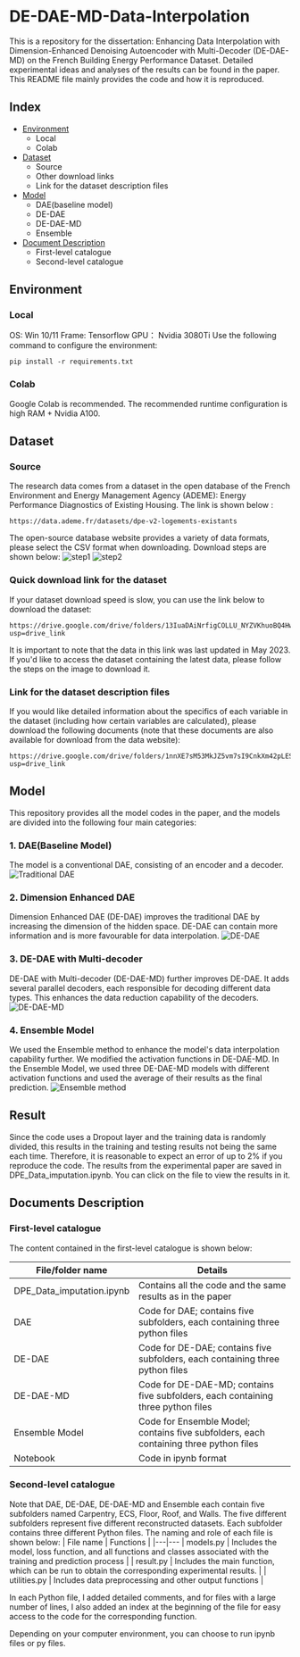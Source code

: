 # DE-DAE-MD-Data-Interpolation
This is a repository for the dissertation: Enhancing Data Interpolation with Dimension-Enhanced Denoising Autoencoder with Multi-Decoder (DE-DAE-MD) on the French Building Energy Performance Dataset. Detailed experimental ideas and analyses of the results can be found in the paper. This README file mainly provides the code and how it is reproduced.

## Index
* [Environment](#Environment)
    * Local
    * Colab
* [Dataset](#Dataset)
    * Source
    * Other download links
    * Link for the dataset description files
* [Model](#Model)
    * DAE(baseline model)
    * DE-DAE
    * DE-DAE-MD
    * Ensemble
* [Document Description](#Documents-Description)
    * First-level catalogue
    * Second-level catalogue


## Environment
### Local
OS: Win 10/11
Frame: Tensorflow
GPU： Nvidia 3080Ti
Use the following command to configure the environment:
```
pip install -r requirements.txt
```


### Colab
Google Colab is recommended. The recommended runtime configuration is high RAM + Nvidia A100.


## Dataset
### Source
The research data comes from a dataset in the open database of the French Environment and Energy Management Agency (ADEME): Energy Performance Diagnostics of Existing Housing. The link is shown below :
```
https://data.ademe.fr/datasets/dpe-v2-logements-existants
```
The open-source database website provides a variety of data formats, please select the CSV format when downloading. Download steps are shown below:
![step1](figures/dataset1.png)
![step2](figures/dataset2.png)
### Quick download link for the dataset
If your dataset download speed is slow, you can use the link below to download the dataset:
```
https://drive.google.com/drive/folders/13IuaDAiNrfigCOLLU_NYZVKhuoBQ4HwV?usp=drive_link
```
It is important to note that the data in this link was last updated in May 2023. If you'd like to access the dataset containing the latest data, please follow the steps on the image to download it.

### Link for the dataset description files
If you would like detailed information about the specifics of each variable in the dataset (including how certain variables are calculated), please download the following documents (note that these documents are also available for download from the data website):
```
https://drive.google.com/drive/folders/1nnXE7sM53MkJZ5vm7sI9CnkXm42pLESY?usp=drive_link
```



## Model
This repository provides all the model codes in the paper, and the models are divided into the following four main categories:
### 1. DAE(Baseline Model)
The model is a conventional DAE, consisting of an encoder and a decoder.
![Traditional DAE](figures/Traditional_DAE.png)
### 2. Dimension Enhanced DAE
Dimension Enhanced DAE (DE-DAE) improves the traditional DAE by increasing the dimension of the hidden space. DE-DAE can contain more information and is more favourable for data interpolation.
![DE-DAE](figures/DE-DAE.png)
### 3. DE-DAE with Multi-decoder
DE-DAE with Multi-decoder (DE-DAE-MD) further improves DE-DAE. It adds several parallel decoders, each responsible for decoding different data types. This enhances the data reduction capability of the decoders.
![DE-DAE-MD](figures/DE-DAE-MD.png)
### 4. Ensemble Model
We used the Ensemble method to enhance the model's data interpolation capability further. We modified the activation functions in DE-DAE-MD. In the Ensemble Model, we used three DE-DAE-MD models with different activation functions and used the average of their results as the final prediction.
![Ensemble method](figures/Ensemble_method.png)
## Result
Since the code uses a Dropout layer and the training data is randomly divided, this results in the training and testing results not being the same each time. Therefore, it is reasonable to expect an error of up to 2% if you reproduce the code.
The results from the experimental paper are saved in DPE_Data_imputation.ipynb. You can click on the file to view the results in it.


## Documents Description
### First-level catalogue
The content contained in the first-level catalogue is shown below:

| File/folder name | Details | 
|---|---
|DPE_Data_imputation.ipynb |  Contains all the code and the same results as in the paper |
| DAE |  Code for DAE; contains five subfolders, each containing three python files |
| DE-DAE |  Code for DE-DAE; contains five subfolders, each containing three python files |
| DE-DAE-MD |  Code for DE-DAE-MD; contains five subfolders, each containing three python files |
| Ensemble Model |  Code for Ensemble Model; contains five subfolders, each containing three python files |
| Notebook | Code in ipynb format |

### Second-level catalogue
Note that DAE, DE-DAE, DE-DAE-MD and Ensemble each contain five subfolders named Carpentry, ECS, Floor, Roof, and Walls. The five different subfolders represent five different reconstructed datasets.
Each subfolder contains three different Python files. The naming and role of each file is shown below:
| File name | Functions | 
|---|---
| models.py | Includes the model, loss function, and all functions and classes associated with the training and prediction process |
| result.py |  Includes the main function, which can be run to obtain the corresponding experimental results. |
| utilities.py |  Includes data preprocessing and other output functions |

In each Python file, I added detailed comments, and for files with a large number of lines, I also added an index at the beginning of the file for easy access to the code for the corresponding function.

Depending on your computer environment, you can choose to run ipynb files or py files.






